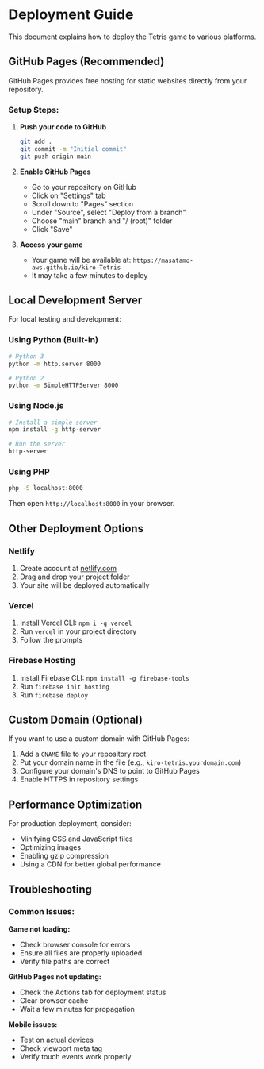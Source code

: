 # Deployment Guide

This document explains how to deploy the Tetris game to various platforms.

## GitHub Pages (Recommended)

GitHub Pages provides free hosting for static websites directly from your repository.

### Setup Steps:

1. **Push your code to GitHub**
   ```bash
   git add .
   git commit -m "Initial commit"
   git push origin main
   ```

2. **Enable GitHub Pages**
   - Go to your repository on GitHub
   - Click on "Settings" tab
   - Scroll down to "Pages" section
   - Under "Source", select "Deploy from a branch"
   - Choose "main" branch and "/ (root)" folder
   - Click "Save"

3. **Access your game**
   - Your game will be available at: `https://masatamo-aws.github.io/kiro-Tetris`
   - It may take a few minutes to deploy

## Local Development Server

For local testing and development:

### Using Python (Built-in)
```bash
# Python 3
python -m http.server 8000

# Python 2
python -m SimpleHTTPServer 8000
```

### Using Node.js
```bash
# Install a simple server
npm install -g http-server

# Run the server
http-server
```

### Using PHP
```bash
php -S localhost:8000
```

Then open `http://localhost:8000` in your browser.

## Other Deployment Options

### Netlify
1. Create account at [netlify.com](https://netlify.com)
2. Drag and drop your project folder
3. Your site will be deployed automatically

### Vercel
1. Install Vercel CLI: `npm i -g vercel`
2. Run `vercel` in your project directory
3. Follow the prompts

### Firebase Hosting
1. Install Firebase CLI: `npm install -g firebase-tools`
2. Run `firebase init hosting`
3. Run `firebase deploy`

## Custom Domain (Optional)

If you want to use a custom domain with GitHub Pages:

1. Add a `CNAME` file to your repository root
2. Put your domain name in the file (e.g., `kiro-tetris.yourdomain.com`)
3. Configure your domain's DNS to point to GitHub Pages
4. Enable HTTPS in repository settings

## Performance Optimization

For production deployment, consider:

- Minifying CSS and JavaScript files
- Optimizing images
- Enabling gzip compression
- Using a CDN for better global performance

## Troubleshooting

### Common Issues:

**Game not loading:**
- Check browser console for errors
- Ensure all files are properly uploaded
- Verify file paths are correct

**GitHub Pages not updating:**
- Check the Actions tab for deployment status
- Clear browser cache
- Wait a few minutes for propagation

**Mobile issues:**
- Test on actual devices
- Check viewport meta tag
- Verify touch events work properly